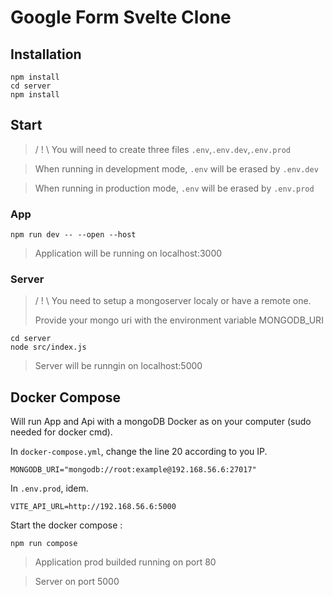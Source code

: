 # Google Form Svelte Clone

## Installation

```
npm install
cd server
npm install
```

## Start

> / ! \ You will need to create three files `.env`,`.env.dev`,`.env.prod`

> When running in development mode, `.env` will be erased by `.env.dev`

> When running in production mode, `.env` will be erased by `.env.prod`
### App

```
npm run dev -- --open --host
```
> Application will be running on localhost:3000


### Server
> / ! \ You need to setup a mongoserver localy or have a remote one.
> 
> Provide your mongo uri with the environment variable MONGODB_URI
```
cd server
node src/index.js
```



> Server will be runngin on localhost:5000

## Docker Compose
Will run App and Api with a mongoDB Docker as on your computer (sudo needed for docker cmd).

In `docker-compose.yml`, change the line 20 according to you IP.
```
MONGODB_URI="mongodb://root:example@192.168.56.6:27017"
```

In `.env.prod`, idem.
```
VITE_API_URL=http://192.168.56.6:5000
```

Start the docker compose :

```
npm run compose
```

> Application prod builded running on port 80 

> Server on port 5000